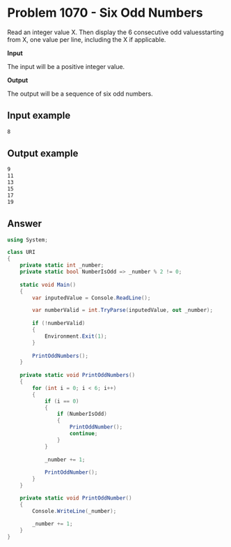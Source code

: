 # Problem 1070 - Six Odd Numbers
Read an integer value X. Then display the 6 consecutive odd values ​​starting from X, one value per line, including the X if applicable.

<b>Input</b>

The input will be a positive integer value.

<b>Output</b>

The output will be a sequence of six odd numbers.

## Input example
```bash
8
```

## Output example
```bash
9
11
13
15
17
19
```

## Answer 
```cs
using System;

class URI 
{
    private static int _number;
    private static bool NumberIsOdd => _number % 2 != 0;
    
    static void Main() 
    { 
        var inputedValue = Console.ReadLine();

        var numberValid = int.TryParse(inputedValue, out _number);
        
        if (!numberValid)
        {
            Environment.Exit(1);
        }
        
        PrintOddNumbers();
    }
    
    private static void PrintOddNumbers()
    {
        for (int i = 0; i < 6; i++)
        {
            if (i == 0)
            {
                if (NumberIsOdd)
                {
                    PrintOddNumber();
                    continue;
                }
            }
            
            _number += 1;
            
            PrintOddNumber();
        }
    }

    private static void PrintOddNumber()
    {
        Console.WriteLine(_number);
        
        _number += 1;
    }
}
```
